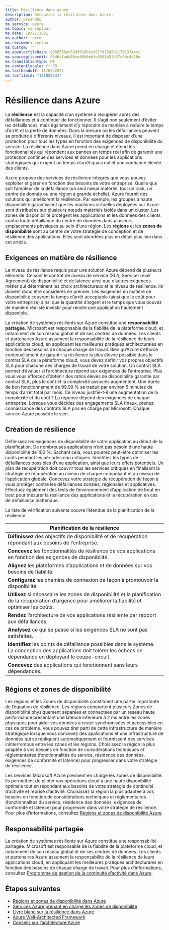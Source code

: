 ```yaml
---
title: Résilience dans Azure
description: Découvrez la résilience dans Azure.
author: prsandhu
ms.service: azure
ms.topic: conceptual
ms.date: 10/21/2021
ms.author: rarco
ms.reviewer: cynthn
ms.custom: ''
ms.openlocfilehash: 8956555eb5393919b1e951fd13d2de17013744cc
ms.sourcegitcommit: 8946cfadd89ce8830ebfe358145fd37c0dc4d10e
ms.translationtype: HT
ms.contentlocale: fr-FR
ms.lasthandoff: 11/05/2021
ms.locfileid: "131858633"
---
```

# <a name="resiliency-in-azure"></a>Résilience dans Azure

La **résilience** est la capacité d’un système à récupérer après des défaillances et à continuer de fonctionner. Il s’agit non seulement d’éviter les défaillances, mais également d’y répondre de manière à réduire le temps d’arrêt et la perte de données. Dans la mesure où les défaillances peuvent se produire à différents niveaux, il est important de disposer d’une protection pour tous les types en fonction des exigences de disponibilité du service. La résilience dans Azure prend en charge et étend les fonctionnalités qui répondent aux pannes en temps réel afin de garantir une protection continue des services et données pour les applications stratégiques qui exigent un temps d’arrêt quasi nul et une confiance élevée des clients.

Azure propose des services de résilience intégrés que vous pouvez exploiter et gérer en fonction des besoins de votre entreprise. Quelle que soit l’ampleur de la défaillance (un seul nœud matériel, tout un rack, un centre de donnée ou une région à grande échelle), Azure fournit des solutions qui améliorent la résilience. Par exemple, les groupes à haute disponibilité garantissent que les machines virtuelles déployées sur Azure sont distribuées sur plusieurs nœuds matériels isolés dans un cluster. Les zones de disponibilité protègent les applications et les données des clients contre toute défaillance du centre de données dans plusieurs emplacements physiques au sein d’une région. Les **régions** et les **zones de disponibilité** sont au centre de votre stratégie de conception et de résilience des applications. Elles sont abordées plus en détail plus loin dans cet article.

## <a name="resiliency-requirements"></a>Exigences en matière de résilience

Le niveau de résilience requis pour une solution Azure dépend de plusieurs éléments. Ce sont le contrat de niveau de service (SLA, Service-Level Agreement) de disponibilité et de latence ainsi que d’autres exigences métier qui déterminent les choix architecturaux et le niveau de résilience. Ils doivent donc être considérés en premier. Les exigences en matière de disponibilité couvrent le temps d’arrêt acceptable (ainsi que le coût pour votre entreprise) ainsi que la quantité d’argent et le temps que vous pouvez de manière réaliste investir pour rendre une application hautement disponible.  

La création de systèmes résilients sur Azure constitue une **responsabilité partagée**. Microsoft est responsable de la fiabilité de la plateforme cloud, et notamment de son réseau global et de ses centres de données. Les clients et partenaires Azure assument la responsabilité de la résilience de leurs applications cloud, en appliquant les meilleures pratiques architecturales en fonction des besoins de chaque charge de travail. Bien qu’Azure s’efforce continuellement de garantir la résilience la plus élevée possible dans le contrat SLA de la plateforme cloud, vous devez définir vos propres objectifs SLA pour chacune des charges de travail de votre solution. Un contrat SLA permet d’évaluer si l’architecture répond aux exigences de l’entreprise. Plus vous vous efforcez d’obtenir des ratios élevés de disponibilité garantie par contrat SLA, plus le coût et la complexité associés augmentent. Une durée de bon fonctionnement de 99,99 % se traduit par environ 5 minutes de temps d’arrêt total par mois. Ce niveau justifie-t-il une augmentation de la complexité et du coût ? La réponse dépend des exigences de chaque entreprise. Lorsque vous décidez des engagements SLA finaux, prenez connaissance des contrats SLA pris en charge par Microsoft. Chaque service Azure possède le sien. 

## <a name="building-resiliency"></a>Création de résilience

Définissez les exigences de disponibilité de votre application au début de la planification. De nombreuses applications n’ont pas besoin d’une haute disponibilité de 100 %. Sachant cela, vous pourrez peut-être optimiser les coûts pendant les périodes non critiques. Identifiez les types de défaillances possibles d’une application, ainsi que leurs effets potentiels. Un plan de récupération doit couvrir tous les services critiques en finalisant la stratégie de récupération au niveau de chaque composant et au niveau de l’application globale. Concevez votre stratégie de récupération de façon à vous protéger contre les défaillances zonales, régionales et applicatives. Effectuez également des tests de l’environnement d’application de bout en bout pour mesurer la résilience des applications et la récupération en cas de défaillance inattendue.  

La liste de vérification suivante couvre l’étendue de la planification de la résilience. 

| **Planification de la résilience** |
| --- | 
| **Définissez** des objectifs de disponibilité et de récupération répondant aux besoins de l’entreprise. | 
| **Concevez** les fonctionnalités de résilience de vos applications en fonction des exigences de disponibilité. |
| **Alignez** les plateformes d’applications et de données sur vos besoins de fiabilité. | 
| **Configurez** les chemins de connexion de façon à promouvoir la disponibilité. | 
| **Utilisez** si nécessaire les zones de disponibilité et la planification de la récupération d’urgence pour améliorer la fiabilité et optimiser les coûts. |
| **Rendez** l’architecture de vos applications résiliente par rapport aux défaillances. | 
| **Analysez** ce qui se passe si les exigences SLA ne sont pas satisfaites. |
| **Identifiez** les points de défaillance possibles dans le système. La conception des applications doit tolérer les échecs de dépendance en déployant le coupe-circuit. | 
| **Concevez** des applications qui fonctionnent sans leurs dépendances. | 

## <a name="regions-and-availability-zones"></a>Régions et zones de disponibilité

Les régions et les Zones de disponibilité constituent une partie importante de l’équation de résilience. Les régions comportent plusieurs Zones de disponibilité physiquement séparées et connectées par un réseau haute performance présentant une latence inférieure à 2 ms entre les zones physiques pour aider vos données à rester synchronisées et accessibles en cas de problème. Vous pouvez tirer parti de cette infrastructure de manière stratégique lorsque vous concevez des applications et une infrastructure de données qui se répliquent automatiquement et fournissent des services ininterrompus entre les zones et les régions. Choisissez la région la plus adaptée à vos besoins en fonction de considérations techniques et réglementaires (fonctionnalités du service, résidence des données, exigences de conformité et latence) pour progresser dans votre stratégie de résilience.

Les services Microsoft Azure prennent en charge les zones de disponibilité. Ils permettent de piloter vos opérations cloud à une haute disponibilité optimale tout en répondant aux besoins de votre stratégie de continuité d’activité et reprise d’activité. Choisissez la région la plus adaptée à vos besoins en fonction de considérations techniques et réglementaires (fonctionnalités du service, résidence des données, exigences de conformité et latence) pour progresser dans votre stratégie de résilience. Pour plus d’informations, consultez [Régions et zones de disponibilité Azure](az-overview.md).

## <a name="shared-responsibility"></a>Responsabilité partagée

La création de systèmes résilients sur Azure constitue une responsabilité partagée. Microsoft est responsable de la fiabilité de la plateforme cloud, et notamment de son réseau global et de ses centres de données. Les clients et partenaires Azure assument la responsabilité de la résilience de leurs applications cloud, en appliquant les meilleures pratiques architecturales en fonction des besoins de chaque charge de travail. Pour plus d’informations, consultez [Programme de gestion de la continuité d’activité dans Azure](business-continuity-management-program.md). 

## <a name="next-steps"></a>Étapes suivantes

- [Régions et zones de disponibilité dans Azure](az-overview.md)
- [Services Azure prenant en charge les zones de disponibilité](az-region.md)
- [Livre blanc sur la résilience dans Azure](https://azure.microsoft.com/mediahandler/files/resourcefiles/resilience-in-azure-whitepaper/Resilience%20in%20Azure.pdf)
- [Azure Well-Architected Framework](https://www.aka.ms/WellArchitected/Framework)
- [Conseils sur l’architecture Azure](/architecture/high-availability/building-solutions-for-high-availability)
